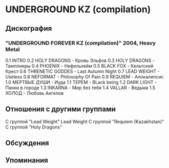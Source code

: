 # UNDERGROUND KZ (compilation)



## Дискография

### "UNDERGROUND FOREVER KZ (compilation)" 2004, Heavy Metal

0.1 INTRO
0.2 HOLY DRAGONS - Кровь Эльфов
0.3 HOLY DRAGONS - Тамплиеры
0.4 PHOENIX - Нифельхейм
0.5 BLACK FOX - Кельтский Крест 
0.6 THRENETIC GODDES - Last Autumn Night
0.7 LEAD WEIGHT - Useless
0.8 NEFORMAT - Philosophy Of Pain
0.9 REQUIEM - Апокалипсис
1.0 МЕРТВЫЕ ДУШИ - Иуда
1.1 ТЕРЕМ - BLack being
1.2 DARK LIGHT - Панки в городе
1.3 INKARNA - Мир без тебя
1.4 VALLAR - Ведьма
1.5 ХОЛОД - Любовь Ангелов


## Отношения с другими группами

C группой "Lead Weight" Lead Weight
C группой "Requiem (Kazakhstan)" 
C группой "Holy Dragons" 

## Обсуждения


## Упоминания

